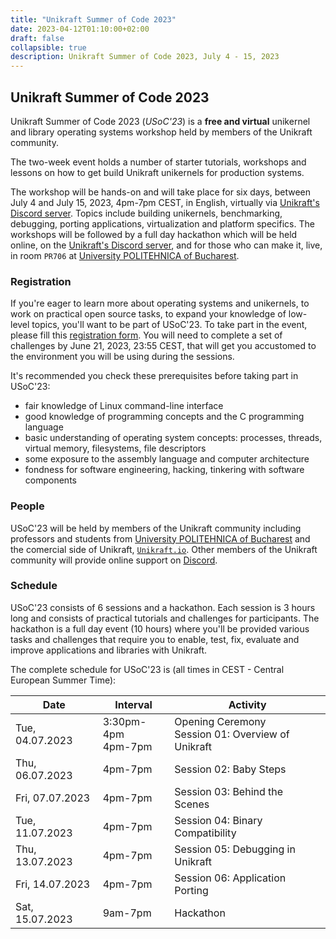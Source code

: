 ```yaml
---
title: "Unikraft Summer of Code 2023"
date: 2023-04-12T01:10:00+02:00
draft: false
collapsible: true
description: Unikraft Summer of Code 2023, July 4 - 15, 2023
---
```


## Unikraft Summer of Code 2023

Unikraft Summer of Code 2023 (*USoC'23*) is a **free and virtual** unikernel and library operating systems workshop held by members of the Unikraft community.

The two-week event holds a number of starter tutorials, workshops and lessons on how to get build Unikraft unikernels for production systems.

The workshop will be hands-on and will take place for six days, between July 4 and July 15, 2023, 4pm-7pm CEST, in English, virtually via [Unikraft's Discord server](https://bit.ly/UnikraftDiscord).
Topics include building unikernels, benchmarking, debugging, porting applications, virtualization and platform specifics.
The workshops will be followed by a full day hackathon which will be held online, on the [Unikraft's Discord server](https://bit.ly/UnikraftDiscord), and for those who can make it, live, in room `PR706` at [University POLITEHNICA of Bucharest](https://upb.ro).

### Registration

If you're eager to learn more about operating systems and unikernels, to work on practical open source tasks, to expand your knowledge of low-level topics, you'll want to be part of USoC'23.
To take part in the event, please fill this [registration form](https://forms.gle/ZUVLnkb6YNWhr9Cp8).
You will need to complete a set of challenges by June 21, 2023, 23:55 CEST, that will get you accustomed to the environment you will be using during the sessions.

It's recommended you check these prerequisites before taking part in USoC'23:

* fair knowledge of Linux command-line interface
* good knowledge of programming concepts and the C programming language
* basic understanding of operating system concepts: processes, threads, virtual memory, filesystems, file descriptors
* some exposure to the assembly language and computer architecture
* fondness for software engineering, hacking, tinkering with software components

### People

USoC'23 will be held by members of the Unikraft community including professors and students from [University POLITEHNICA of Bucharest](https://upb.ro/) and the comercial side of Unikraft, [`Unikraft.io`](https://unikraft.io/).
Other members of the Unikraft community will provide online support on [Discord](https://bit.ly/UnikraftDiscord).

### Schedule

USoC'23 consists of 6 sessions and a hackathon.
Each session is 3 hours long and consists of practical tutorials and challenges for participants.
The hackathon is a full day event (10 hours) where you'll be provided various tasks and challenges that require you to enable, test, fix, evaluate and improve applications and libraries with Unikraft.

The complete schedule for USoC'23 is (all times in CEST - Central European Summer Time):

| Date | Interval | Activity |
|------|----------|----------|
| Tue, 04.07.2023 | 3:30pm-4pm<br/> 4pm-7pm| Opening Ceremony<br/> Session 01: Overview of Unikraft |
| Thu, 06.07.2023 | 4pm-7pm | Session 02: Baby Steps |
| Fri, 07.07.2023 | 4pm-7pm | Session 03: Behind the Scenes |
| Tue, 11.07.2023 | 4pm-7pm | Session 04: Binary Compatibility |
| Thu, 13.07.2023 | 4pm-7pm | Session 05: Debugging in Unikraft |
| Fri, 14.07.2023 | 4pm-7pm | Session 06: Application Porting |
| Sat, 15.07.2023 | 9am-7pm | Hackathon |
